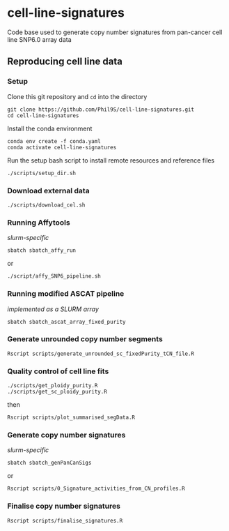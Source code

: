 # cell-line-signatures
Code base used to generate copy number signatures from pan-cancer cell line SNP6.0 array data
## Reproducing cell line data
### Setup
Clone this git repository and `cd` into the directory
```
git clone https://github.com/Phil9S/cell-line-signatures.git
cd cell-line-signatures
```
Install the conda environment
```
conda env create -f conda.yaml
conda activate cell-line-signatures
```
Run the setup bash script to install remote resources and reference files
```
./scripts/setup_dir.sh
```
### Download external data
```
./scripts/download_cel.sh
```

### Running Affytools
_slurm-specific_
```
sbatch sbatch_affy_run
```
or
```
./script/affy_SNP6_pipeline.sh
```
### Running modified ASCAT pipeline
_implemented as a SLURM array_
```
sbatch sbatch_ascat_array_fixed_purity
```
### Generate unrounded copy number segments
```
Rscript scripts/generate_unrounded_sc_fixedPurity_tCN_file.R
```
### Quality control of cell line fits
```
./scripts/get_ploidy_purity.R
./scripts/get_sc_ploidy_purity.R
```
then
```
Rscript scripts/plot_summarised_segData.R
```
### Generate copy number signatures
_slurm-specific_
```
sbatch sbatch_genPanCanSigs
```
or
```
Rscript scripts/0_Signature_activities_from_CN_profiles.R
```
### Finalise copy number signatures
```
Rscript scripts/finalise_signatures.R
```
